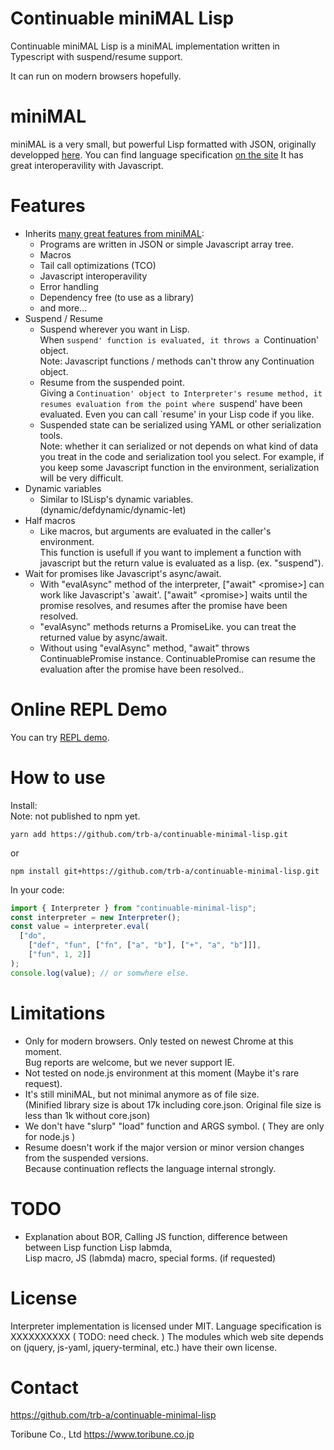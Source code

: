 Continuable miniMAL Lisp
==========

Continuable miniMAL Lisp is a miniMAL implementation written in Typescript with suspend/resume support.

It can run on modern browsers hopefully.

miniMAL
==========

miniMAL is a very small, but powerful Lisp formatted with JSON,
originally developped [here](https://github.com/kanaka/miniMAL).
You can find language specification [on the site](http://kanaka.github.io/miniMAL)
It has great interoperavility with Javascript.

Features
==========
 - Inherits [many great features from miniMAL](https://github.com/kanaka/miniMAL#features-and-examples):
   - Programs are written in JSON or simple Javascript array tree.
   - Macros
   - Tail call optimizations (TCO)
   - Javascript interoperavility
   - Error handling
   - Dependency free (to use as a library)
   - and more...
 - Suspend / Resume
   - Suspend wherever you want in Lisp.  
     When `suspend' function is evaluated, it throws a `Continuation' object.   
     Note: Javascript functions / methods can't throw any Continuation object.
   - Resume from the suspended point.  
     Giving a `Continuation' object to Interpreter's resume method, it resumes
     evaluation from the point where `suspend' have been evaluated. Even you can
     call `resume' in your Lisp code if you like.
   - Suspended state can be serialized using YAML or other serialization tools.  
     Note: whether it can serialized or not depends on what kind of data you treat
     in the code and serialization tool you select. For example, if you keep some 
     Javascript function in the environment, serialization will be very difficult.
 - Dynamic variables
   - Similar to ISLisp's dynamic variables. (dynamic/defdynamic/dynamic-let)
 - Half macros
   - Like macros, but arguments are evaluated in the caller's environment.  
     This function is usefull if you want to implement a function with javascript
     but the return value is evaluated as a lisp. (ex. "suspend").
 - Wait for promises like Javascript's async/await.
   - With "evalAsync" method of the interpreter, ["await" &lt;promise&gt;] can work
     like Javascript's `await'. ["await" &lt;promise&gt;] waits until the promise
     resolves, and resumes after the promise have been resolved.
   - "evalAsync" methods returns a PromiseLike. you can treat the returned value
     by async/await.
   - Without using "evalAsync" method, "await" throws ContinuablePromise instance.
     ContinuablePromise can resume the evaluation after the promise have been
     resolved..

Online REPL Demo
==========

You can try [REPL demo](https://trb-a.github.io/continuable-minimal-lisp/).

How to use
==========

Install:  
Note: not published to npm yet.
```
yarn add https://github.com/trb-a/continuable-minimal-lisp.git
```
or 
```
npm install git+https://github.com/trb-a/continuable-minimal-lisp.git
```
In your code: 
```TypeScript
import { Interpreter } from "continuable-minimal-lisp";
const interpreter = new Interpreter();
const value = interpreter.eval(
  ["do",
    ["def", "fun", ["fn", ["a", "b"], ["+", "a", "b"]]],
    ["fun", 1, 2]]
);
console.log(value); // or somwhere else.
```

Limitations
==========
 - Only for modern browsers. Only tested on newest Chrome at this moment.  
   Bug reports are welcome, but we never support IE.
 - Not tested on node.js environment at this moment (Maybe it's rare request).
 - It's still miniMAL, but not minimal anymore as of file size.  
   (Minified library size is about 17k including core.json. Original file size is less than 1k without core.json)
 - We don't have "slurp" "load" function and ARGS symbol. ( They are only for node.js )
 - Resume doesn't work if the major version or minor version changes from the suspended versions.  
   Because continuation reflects the language internal strongly.

TODO
=======
 - Explanation about BOR, Calling JS function, difference between between Lisp function Lisp labmda,  
   Lisp macro, JS (labmda) macro, special forms. (if requested)

License
=======

Interpreter implementation is licensed under MIT.
Language specification is XXXXXXXXXX ( TODO: need check. )
The modules which web site depends on (jquery, js-yaml, jquery-terminal, etc.) have their own license.

Contact
=======

https://github.com/trb-a/continuable-minimal-lisp

Toribune Co., Ltd
https://www.toribune.co.jp
